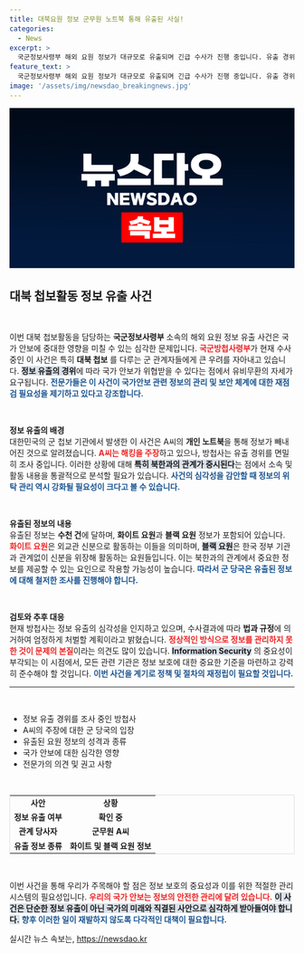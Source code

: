 ```yaml
---
title: 대북요원 정보 군무원 노트북 통해 유출된 사실!
categories:
  - News
excerpt: >
  국군정보사령부 해외 요원 정보가 대규모로 유출되며 긴급 수사가 진행 중입니다. 유출 경위와 북한으로의 정보 전달 의혹이 제기된 가운데, 수천 건의 기밀 정보가 유출되었다는 충격적인 사실이 밝혀졌습니다.
feature_text: >
  국군정보사령부 해외 요원 정보가 대규모로 유출되며 긴급 수사가 진행 중입니다. 유출 경위와 북한으로의 정보 전달 의혹이 제기된 가운데, 수천 건의 기밀 정보가 유출되었다는 충격적인 사실이 밝혀졌습니다.
image: '/assets/img/newsdao_breakingnews.jpg'
---
```


<p><img src="/assets/img/newsdao_breakingnews.jpg" alt="cryptoinkorea 속보" /></p>

<h2 data-ke-size="size26">대북 첩보활동 정보 유출 사건</h2>

<p data-ke-size="size16">&nbsp;</p>

<p>이번 대북 첩보활동을 담당하는 <b>국군정보사령부</b> 소속의 해외 요원 정보 유출 사건은 국가 안보에 중대한 영향을 미칠 수 있는 심각한 문제입니다. <b><span style="color: #ee2323;">국군방첩사령부</span></b>가 현재 수사 중인 이 사건은 특히 <b>대북 첩보</b> 를 다루는 군 관계자들에게 큰 우려를 자아내고 있습니다. <b><span style="background-color: #21538527;">정보 유출의 경위</span></b>에 따라 국가 안보가 위협받을 수 있다는 점에서 유비무환의 자세가 요구됩니다. <b><span style="color: #1a5490;">전문가들은 이 사건이 국가안보 관련 정보의 관리 및 보안 체계에 대한 재점검 필요성을 제기하고 있다고 강조합니다.</span></b></p>

<p data-ke-size="size16">&nbsp;</p>

<p><b>정보 유출의 배경</b><br />
대한민국의 군 첩보 기관에서 발생한 이 사건은 A씨의 <b>개인 노트북</b>을 통해 정보가 빼내어진 것으로 알려졌습니다. <b><span style="color: #ee2323;">A씨는 해킹을 주장</span></b>하고 있으나, 방첩사는 유출 경위를 면밀히 조사 중입니다. 이러한 상황에 대해 <b><span style="background-color: #21538527;">특히 북한과의 관계가 중시된다</span></b>는 점에서 소속 및 활동 내용을 통괄적으로 분석할 필요가 있습니다. <b><span style="color: #1a5490;">사건의 심각성을 감안할 때 정보의 위탁 관리 역시 강화될 필요성이 크다고 볼 수 있습니다.</span></b></p>

<p data-ke-size="size16">&nbsp;</p>

<p><b>유출된 정보의 내용</b><br />
유출된 정보는 <b>수천 건</b>에 달하며, <b>화이트 요원</b>과 <b>블랙 요원</b> 정보가 포함되어 있습니다. <b><span style="color: #ee2323;">화이트 요원</span></b>은 외교관 신분으로 활동하는 이들을 의미하며, <b><span style="background-color: #21538527;">블랙 요원</span></b>은 한국 정부 기관과 관계없이 신분을 위장해 활동하는 요원들입니다. 이는 북한과의 관계에서 중요한 정보를 제공할 수 있는 요인으로 작용할 가능성이 높습니다. <b><span style="color: #1a5490;">따라서 군 당국은 유출된 정보에 대해 철저한 조사를 진행해야 합니다.</span></b></p>

<p data-ke-size="size16">&nbsp;</p>

<p><b>검토와 추후 대응</b><br />
현재 방첩사는 정보 유출의 심각성을 인지하고 있으며, 수사결과에 따라 <b>법과 규정</b>에 의거하여 엄정하게 처벌할 계획이라고 밝혔습니다. <b><span style="color: #ee2323;">정상적인 방식으로 정보를 관리하지 못한 것이 문제의 본질</span></b>이라는 의견도 많이 있습니다. <b><span style="background-color: #21538527;">Information Security</span></b> 의 중요성이 부각되는 이 시점에서, 모든 관련 기관은 정보 보호에 대한 중요한 기준을 마련하고 강력히 준수해야 할 것입니다. <b><span style="color: #1a5490;">이번 사건을 계기로 정책 및 절차의 재정립이 필요할 것입니다.</span></b></p>

<hr>

<p data-ke-size="size16">&nbsp;</p>

<ul>
    <li>정보 유출 경위를 조사 중인 방첩사</li>
    <li>A씨의 주장에 대한 군 당국의 입장</li>
    <li>유출된 요원 정보의 성격과 종류</li>
    <li>국가 안보에 대한 심각한 영향</li>
    <li>전문가의 의견 및 권고 사항</li>
</ul>

<p data-ke-size="size16">&nbsp;</p>

<table style="width: 100%; border: 1px solid #ddd; border-collapse: collapse;">
    <tr>
        <td style="text-align: center; height: 17px;"><b>사안</b></td>
        <td style="text-align: center; height: 17px;"><b>상황</b></td>
    </tr>
    <tr>
        <td style="text-align: center; height: 17px;"><b>정보 유출 여부</b></td>
        <td style="text-align: center; height: 17px;"><b>확인 중</b></td>
    </tr>
    <tr>
        <td style="text-align: center; height: 17px;"><b>관계 당사자</b></td>
        <td style="text-align: center; height: 17px;"><b>군무원 A씨</b></td>
    </tr>
    <tr>
        <td style="text-align: center; height: 17px;"><b>유출 정보 종류</b></td>
        <td style="text-align: center; height: 17px;"><b>화이트 및 블랙 요원 정보</b></td>
    </tr>
</table>

<p data-ke-size="size16">&nbsp;</p>

<p>이번 사건을 통해 우리가 주목해야 할 점은 정보 보호의 중요성과 이를 위한 적절한 관리 시스템의 필요성입니다. <b><span style="color: #ee2323;">우리의 국가 안보는 정보의 안전한 관리에 달려 있습니다.</span></b> <b><span style="background-color: #21538527;">이 사건은 단순한 정보 유출이 아닌 국가의 미래와 직결된 사안으로 심각하게 받아들여야 합니다.</span></b> <b><span style="color: #1a5490;">향후 이러한 일이 재발하지 않도록 다각적인 대책이 필요합니다.</span></b></p>
실시간 뉴스 속보는, <a href="https://newsdao.kr" rel="dofollow">https://newsdao.kr</a>


